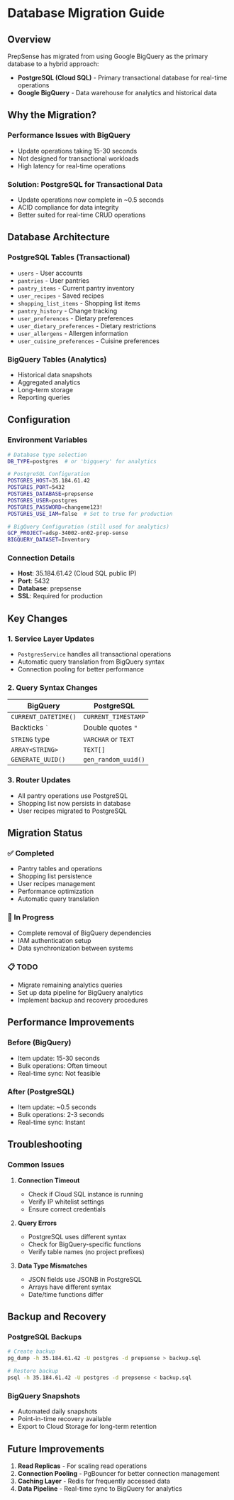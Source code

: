# Database Migration Guide

## Overview

PrepSense has migrated from using Google BigQuery as the primary database to a hybrid approach:
- **PostgreSQL (Cloud SQL)** - Primary transactional database for real-time operations
- **Google BigQuery** - Data warehouse for analytics and historical data

## Why the Migration?

### Performance Issues with BigQuery
- Update operations taking 15-30 seconds
- Not designed for transactional workloads
- High latency for real-time operations

### Solution: PostgreSQL for Transactional Data
- Update operations now complete in ~0.5 seconds
- ACID compliance for data integrity
- Better suited for real-time CRUD operations

## Database Architecture

### PostgreSQL Tables (Transactional)
- `users` - User accounts
- `pantries` - User pantries
- `pantry_items` - Current pantry inventory
- `user_recipes` - Saved recipes
- `shopping_list_items` - Shopping list items
- `pantry_history` - Change tracking
- `user_preferences` - Dietary preferences
- `user_dietary_preferences` - Dietary restrictions
- `user_allergens` - Allergen information
- `user_cuisine_preferences` - Cuisine preferences

### BigQuery Tables (Analytics)
- Historical data snapshots
- Aggregated analytics
- Long-term storage
- Reporting queries

## Configuration

### Environment Variables
```bash
# Database type selection
DB_TYPE=postgres  # or 'bigquery' for analytics

# PostgreSQL Configuration
POSTGRES_HOST=35.184.61.42
POSTGRES_PORT=5432
POSTGRES_DATABASE=prepsense
POSTGRES_USER=postgres
POSTGRES_PASSWORD=changeme123!
POSTGRES_USE_IAM=false  # Set to true for production

# BigQuery Configuration (still used for analytics)
GCP_PROJECT=adsp-34002-on02-prep-sense
BIGQUERY_DATASET=Inventory
```

### Connection Details
- **Host**: 35.184.61.42 (Cloud SQL public IP)
- **Port**: 5432
- **Database**: prepsense
- **SSL**: Required for production

## Key Changes

### 1. Service Layer Updates
- `PostgresService` handles all transactional operations
- Automatic query translation from BigQuery syntax
- Connection pooling for better performance

### 2. Query Syntax Changes
| BigQuery | PostgreSQL |
|----------|------------|
| `CURRENT_DATETIME()` | `CURRENT_TIMESTAMP` |
| Backticks `` ` `` | Double quotes `"` |
| `STRING` type | `VARCHAR` or `TEXT` |
| `ARRAY<STRING>` | `TEXT[]` |
| `GENERATE_UUID()` | `gen_random_uuid()` |

### 3. Router Updates
- All pantry operations use PostgreSQL
- Shopping list now persists in database
- User recipes migrated to PostgreSQL

## Migration Status

### ✅ Completed
- Pantry tables and operations
- Shopping list persistence
- User recipes management
- Performance optimization
- Automatic query translation

### 🚧 In Progress
- Complete removal of BigQuery dependencies
- IAM authentication setup
- Data synchronization between systems

### 📋 TODO
- Migrate remaining analytics queries
- Set up data pipeline for BigQuery analytics
- Implement backup and recovery procedures

## Performance Improvements

### Before (BigQuery)
- Item update: 15-30 seconds
- Bulk operations: Often timeout
- Real-time sync: Not feasible

### After (PostgreSQL)
- Item update: ~0.5 seconds
- Bulk operations: 2-3 seconds
- Real-time sync: Instant

## Troubleshooting

### Common Issues

1. **Connection Timeout**
   - Check if Cloud SQL instance is running
   - Verify IP whitelist settings
   - Ensure correct credentials

2. **Query Errors**
   - PostgreSQL uses different syntax
   - Check for BigQuery-specific functions
   - Verify table names (no project prefixes)

3. **Data Type Mismatches**
   - JSON fields use JSONB in PostgreSQL
   - Arrays have different syntax
   - Date/time functions differ

## Backup and Recovery

### PostgreSQL Backups
```bash
# Create backup
pg_dump -h 35.184.61.42 -U postgres -d prepsense > backup.sql

# Restore backup
psql -h 35.184.61.42 -U postgres -d prepsense < backup.sql
```

### BigQuery Snapshots
- Automated daily snapshots
- Point-in-time recovery available
- Export to Cloud Storage for long-term retention

## Future Improvements

1. **Read Replicas** - For scaling read operations
2. **Connection Pooling** - PgBouncer for better connection management
3. **Caching Layer** - Redis for frequently accessed data
4. **Data Pipeline** - Real-time sync to BigQuery for analytics